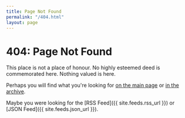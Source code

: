 ```yaml
---
title: Page Not Found
permalink: "/404.html"
layout: page
---
```


# 404: Page Not Found

This place is not a place of honour. No highly esteemed deed is commemorated here. Nothing valued is here.

Perhaps you will find what you're looking for [on the main page](/) or [in the archive](/archive).

Maybe you were looking for the [RSS Feed]({{ site.feeds.rss_url }}) or [JSON Feed]({{ site.feeds.json_url }}).
